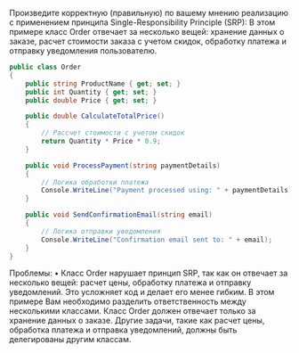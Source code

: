 ﻿Произведите корректную (правильную) по вашему мнению реализацию с применением принципа Single-Responsibility Principle (SRP):
В этом примере класс Order отвечает за несколько вещей: хранение данных о заказе, расчет стоимости заказа с учетом скидок, обработку платежа и отправку уведомления пользователю.
```csharp
public class Order
{
    public string ProductName { get; set; }
    public int Quantity { get; set; }
    public double Price { get; set; }

    public double CalculateTotalPrice()
    {
        // Рассчет стоимости с учетом скидок
        return Quantity * Price * 0.9;
    }

    public void ProcessPayment(string paymentDetails)
    {
        // Логика обработки платежа
        Console.WriteLine("Payment processed using: " + paymentDetails);
    }

    public void SendConfirmationEmail(string email)
    {
        // Логика отправки уведомления
        Console.WriteLine("Confirmation email sent to: " + email);
    }
}
```

Проблемы:
•	Класс Order нарушает принцип SRP, так как он отвечает за несколько вещей: расчет цены, обработку платежа и отправку уведомлений. Это усложняет код и делает его менее гибким.
В этом примере Вам необходимо разделить ответственность между несколькими классами. Класс Order должен отвечает только за хранение данных о заказе. Другие задачи, такие как расчет цены, обработка платежа и отправка уведомлений, должны быть делегированы другим классам.
